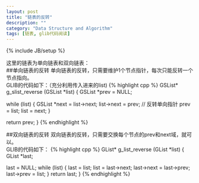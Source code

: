 ```yaml
---
layout: post
title: "链表的反转"
description: ""
category: "Data Structure and Algorithm"
tags: [链表, glib代码阅读]
---
```

{% include JB/setup %}

这里的链表为单向链表和双向链表：  
##单向链表的反转
单向链表的反转，只需要维护1个节点指针，每次只能反转一个节点指向。  
GLIB的代码如下：（充分利用传入进来的list)
{% highlight cpp %}
GSList*
g_slist_reverse (GSList *list)
{
  GSList *prev = NULL;

  while (list)
    {
      GSList *next = list->next;
      list->next = prev; // 反转单向指针
      prev = list;
      list = next;
    }

  return prev;
}
{% endhighlight %}

##双向链表的反转
双向链表的反转，只需要交换每个节点的prev和next域，就可以。  
GLIB的代码如下：
{% highlight cpp %}
GList*
g_list_reverse (GList *list)
{
  GList *last;

  last = NULL;
  while (list)
  {
    last = list;
    list = last->next;
    last->next = last->prev;
    last->prev = list;
  }
  return last;
}
{% endhighlight %}
